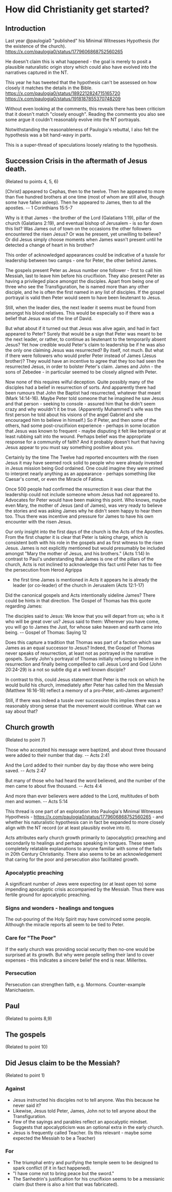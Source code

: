 # How did Christianity get started?

## Introduction

Last year @paulogia0 "published" his Minimal Witnesses Hypothesis (for the existence of the church).
https://x.com/paulogia0/status/1779606868752560265

He doesn't claim this is what happened - the goal is merely to posit a plausible naturalistic origin story
which could also have evolved into the narratives captured in the NT.

This year he has tweeted that the hypothesis can't be assessed on how closely it matches the details in the Bible.
https://x.com/paulogia0/status/1892212824715165720
https://x.com/paulogia0/status/1918187855370748209

Without even looking at the comments, this reveals there has been criticism that it doesn't match "closely enough".
Reading the comments you also see some argue it couldn't reasonably evolve into the NT portrayals.

Notwithstanding the reasonableness of Paulogia's rebuttal, I also felt the hypothesis was a bit hand-wavy in parts.

This is a super-thread of speculations loosely relating to the hypothesis.

## Succession Crisis in the aftermath of Jesus death.
(Related to points 4, 5, 6)

[Christ] appeared to Cephas, then to the twelve.
Then he appeared to more than five hundred brothers at one time
(most of whom are still alive, though some have fallen asleep).
Then he appeared to James, then to all the apostles.
-- 1 Corinthians 15:5-7

Why is it that James - the brother of the Lord (Galatians 1:19), pillar of the church (Galatians 2:19), and eventual bishop of Jerusalem - is so far down this list?
Was James out of town on the occasions the other followers encountered the risen Jesus?
Or was he present, yet unwilling to believe?
Or did Jesus simply choose moments when James wasn't present until he detected a change of heart in his brother?

This order of acknowledged appearances could be indicative of a tussle for leadership between two camps - one for Peter, the other behind James.

The gospels present Peter as Jesus number one follower - first to call him Messiah, last to leave him before his crucifixion.
They also present Peter as having a privileged place amongst the disciples.
Apart from being one of three who see the Transfiguration, he is named more than any other disciple, and he is often the first named in any list of disciples.
If the gospel portrayal is valid then Peter would seem to have been lieutenant to Jesus.

Still, when the leader dies, the next leader it seems must be found from amongst his blood relatives.
This would be especially so if there was a belief that Jesus was of the line of David.

But what about if it turned out that Jesus was alive again, and had in fact appeared to Peter?
Surely that would be a sign that Peter was meant to be the next leader, or rather, to continue as lieutenant to the temporarily absent Jesus?
Yet how credible would Peter's claim  to leadership be if he was also the only one claiming Jesus was resurrected?
By itself, not much.
But what if there were followers who would prefer Peter instead of James (Jesus brother)?
They would have an incentive to agree that they too had seen the resurrected Jesus, in order to bolster Peter's claim.
James and John - the sons of Zebedee - in particular seemed to be closely aligned with Peter.

Now none of this requires wilful deception. Quite possibly many of the disciples had a belief in resurrection of sorts.
And apparently there had been rumours that John the Baptist had resurrected, whatever that meant (Mark 14:14-16).
Maybe Peter told someone that he imagined he saw Jesus and that person - seeking to console - assured him that he didn't seem crazy and why wouldn't it be true.
(Apparently Muhammed's wife was the first person he told about his visions of the angel Gabriel and she encouraged him to believe in himself.)
So if Peter, and then some of the others, had some post-crucifixion experience - perhaps in some location that Jesus was known to frequent -
maybe disputing it felt like betrayal or at least rubbing salt into the wound.
Perhaps belief was the appropriate response for a community of faith?
And it probably doesn't hurt that having Jesus appear to you must say something positive about you.

Certainly by the time The Twelve had reported encounters with the risen Jesus it may have seemed rock solid to people who were already invested in Jesus mission being God ordained.
One could imagine they were primed to interpret nearly anything as an appearance - perhaps something like Caesar's comet, or even the Miracle of Fatima.

Once 500 people had confirmed the resurrection it was clear that the leadership could not include someone whom Jesus had not appeared to.
Advocates for Peter would have been making this point.
Who knows, maybe even Mary, the mother of Jesus (and of James), was very ready to believe the stories and was asking James why he didn't seem happy to hear them too.
Thus there was incentive and pressure for James to have his own encounter with the risen Jesus.

Our only insight into the first days of the church is the Acts of the Apostles.
From the first chapter it is clear that Peter is taking charge, which is consistent both with his role in the gospels and as first witness to the risen Jesus.
James is not explicitly mentioned but would presumably be included amongst "Mary the mother of Jesus, and his brothers." (Acts 1:14)
In contrast to Paul's understanding that James is one of the pillars of the church,
Acts is not inclined to acknowledge this fact until Peter has to flee the persecution from Herod Agrippa
- the first time James is mentioned in Acts it appears he is already the leader (or co-leader) of the church in Jerusalem (Acts 12:1-17)

Did the canonical gospels and Acts intentionally sideline James?
There could be hints in that direction.
The Gospel of Thomas has this quote regarding James:

The disciples said to Jesus:
We know that you will depart from us; who is it who will be great over us?
Jesus said to them:
Wherever you have come, you will go to James the Just, for whose sake heaven and earth came into being.
-- Gospel of Thomas: Saying 12

Does this capture a tradition that Thomas was part of a faction which saw James as an equal successor to Jesus?
Indeed, the Gospel of Thomas never speaks of resurrection, at least not as portrayed in the narrative gospels.
Surely John's portrayal of Thomas initially refusing to believe in the resurrection and finally being compelled to call Jesus Lord and God (John 20:24-29) is a not so subtle dig at a well known disciple?

In contrast to this, could Jesus statement that Peter is the rock on which he would build his church, immediately after Peter has called him the Messiah (Matthew 16:16-18) reflect a memory of a pro-Peter, anti-James argument?

Still, if there was indeed a tussle over succession this implies there was a reasonably strong sense that the movement would continue.
What can we say about that?


## Church growth
(Related to point 7)

Those who accepted his message were baptized, and about three thousand were added to their number that day.
-- Acts 2:41

And the Lord added to their number day by day those who were being saved.
-- Acts 2:47

But many of those who had heard the word believed, and the number of the men came to about five thousand.
-- Acts 4:4

And more than ever believers were added to the Lord, multitudes of both men and women.
-- Acts 5:14

This thread is one part of an exploration into Paulogia's Minimal Witnesses Hypothesis - 
https://x.com/paulogia0/status/1779606868752560265 -
and whether his naturalistic hypothesis can in fact be expanded to more closely align with the NT record
(or at least plausibly evolve into it).

Acts attributes early church growth primarily to (apocalyptic) preaching and secondarily to healings and perhaps speaking in tongues. 
These seem completely relatable explanations to anyone familiar with some of the fads in 20th Century Christianity. 
There also seems to be an acknowledgement that caring for the poor and persecution also facilitated growth. 

### Apocalyptic preaching

A significant number of Jews were expecting (or at least open to) some impending apocalyptic crisis accompanied by the Messiah.
Thus there was fertile ground for apocalyptic preaching. 

### Signs and wonders - healings and tongues

The out-pouring of the Holy Spirit may have convinced some people.
Although the miracle reports all seem to be tied to Peter.

### Care for "The Poor"

If the early church was providing social security then no-one would be surprised at its growth.
But why were people selling their land to cover expenses - this indicates a sincere belief the end is near. Millerites.

### Persecution

Persecution can strengthen faith, e.g. Mormons. Counter-example Manichaeism.


## Paul
(Related to points 8,9)


## The gospels
(Related to point 10)


## Did Jesus claim to be the Messiah?
(Related to point 1)

### Against

- Jesus instructed his disciples not to tell anyone. Was this because he never said it?
- Likewise, Jesus told Peter, James, John not to tell anyone about the Transfiguration.
- Few of the sayings and parables reflect an apocalyptic mindset. Suggests that apocalypticism was an optional extra in the early church. 
- Jesus is frequently called Teacher. (Is this relevant - maybe some expected the Messiah to be a Teacher)

### For

- The triumphal entry and purifying the temple seem to be designed to spark conflict (if it in fact happened).
- "I have come not to bring peace but the sword." 
- The Sanhedrin's justification for his crucifixion seems to be a messianic claim (but there is also a hint that was fabricated).
